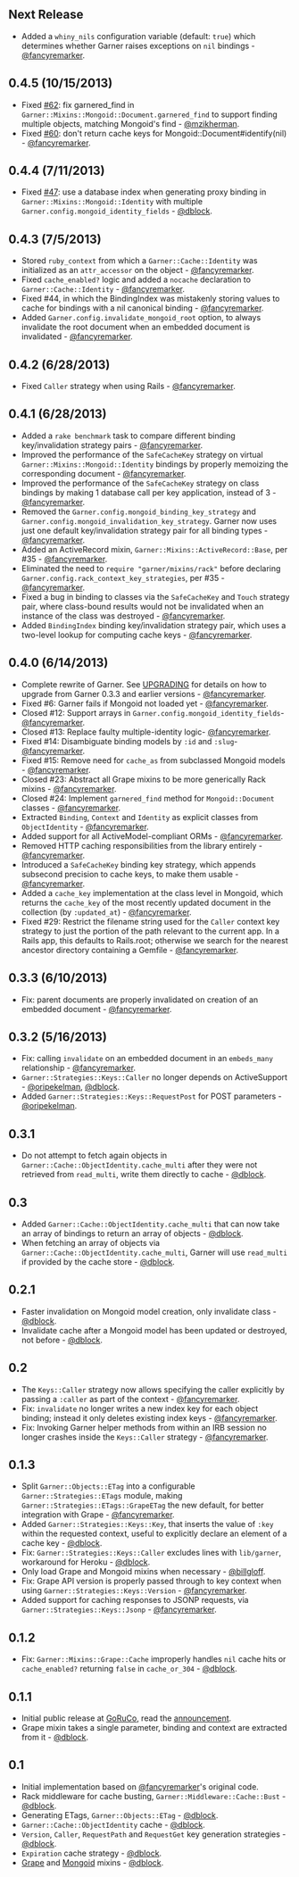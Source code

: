 Next Release
------------
* Added a `whiny_nils` configuration variable (default: `true`) which determines whether Garner raises exceptions on `nil` bindings - [@fancyremarker](https://github.com/fancyremarker).

0.4.5 (10/15/2013)
-----------------
* Fixed [#62](https://github.com/artsy/garner/issues/62): fix garnered_find in `Garner::Mixins::Mongoid::Document.garnered_find` to support finding multiple objects, matching Mongoid's find - [@mzikherman](https://github.com/mzikherman).
* Fixed [#60](https://github.com/artsy/garner/issues/60): don't return cache keys for Mongoid::Document#identify(nil) - [@fancyremarker](https://github.com/fancyremarker).

0.4.4 (7/11/2013)
-----------------
* Fixed [#47](https://github.com/artsy/garner/issues/47): use a database index when generating proxy binding in `Garner::Mixins::Mongoid::Identity` with multiple `Garner.config.mongoid_identity_fields` - [@dblock](https://github.com/dblock).

0.4.3 (7/5/2013)
----------------
* Stored `ruby_context` from which a `Garner::Cache::Identity` was initialized as an `attr_accessor` on the object - [@fancyremarker](https://github.com/fancyremarker).
* Fixed `cache_enabled?` logic and added a `nocache` declaration to `Garner::Cache::Identity` - [@fancyremarker](https://github.com/fancyremarker).
* Fixed #44, in which the BindingIndex was mistakenly storing values to cache for bindings with a nil canonical binding - [@fancyremarker](https://github.com/fancyremarker).
* Added `Garner.config.invalidate_mongoid_root` option, to always invalidate the root document when an embedded document is invalidated - [@fancyremarker](https://github.com/fancyremarker).

0.4.2 (6/28/2013)
-----------------
* Fixed `Caller` strategy when using Rails - [@fancyremarker](https://github.com/fancyremarker).

0.4.1 (6/28/2013)
-----------------
* Added a `rake benchmark` task to compare different binding key/invalidation strategy pairs - [@fancyremarker](https://github.com/fancyremarker).
* Improved the performance of the `SafeCacheKey` strategy on virtual `Garner::Mixins::Mongoid::Identity` bindings by properly memoizing the corresponding document - [@fancyremarker](https://github.com/fancyremarker).
* Improved the performance of the `SafeCacheKey` strategy on class bindings by making 1 database call per key application, instead of 3 - [@fancyremarker](https://github.com/fancyremarker).
* Removed the `Garner.config.mongoid_binding_key_strategy` and `Garner.config.mongoid_invalidation_key_strategy`. Garner now uses just one default key/invalidation strategy pair for all binding types - [@fancyremarker](https://github.com/fancyremarker).
* Added an ActiveRecord mixin, `Garner::Mixins::ActiveRecord::Base`, per #35 - [@fancyremarker](https://github.com/fancyremarker).
* Eliminated the need to `require "garner/mixins/rack"` before declaring `Garner.config.rack_context_key_strategies`, per #35 - [@fancyremarker](https://github.com/fancyremarker).
* Fixed a bug in binding to classes via the `SafeCacheKey` and `Touch` strategy pair, where class-bound results would not be invalidated when an instance of the class was destroyed - [@fancyremarker](https://github.com/fancyremarker).
* Added `BindingIndex` binding key/invalidation strategy pair, which uses a two-level lookup for computing cache keys - [@fancyremarker](https://github.com/fancyremarker).

0.4.0 (6/14/2013)
-----------------

* Complete rewrite of Garner. See [UPGRADING](UPGRADING.md) for details on how to upgrade from Garner 0.3.3 and earlier versions - [@fancyremarker](https://github.com/fancyremarker).
* Fixed #6: Garner fails if Mongoid not loaded yet - [@fancyremarker](https://github.com/fancyremarker).
* Closed #12: Support arrays in `Garner.config.mongoid_identity_fields`- [@fancyremarker](https://github.com/fancyremarker).
* Closed #13: Replace faulty multiple-identity logic- [@fancyremarker](https://github.com/fancyremarker).
* Fixed #14: Disambiguate binding models by `:id` and `:slug`- [@fancyremarker](https://github.com/fancyremarker).
* Fixed #15: Remove need for `cache_as` from subclassed Mongoid models - [@fancyremarker](https://github.com/fancyremarker).
* Closed #23: Abstract all Grape mixins to be more generically Rack mixins - [@fancyremarker](https://github.com/fancyremarker).
* Closed #24: Implement `garnered_find` method for `Mongoid::Document` classes - [@fancyremarker](https://github.com/fancyremarker).
* Extracted `Binding`, `Context` and `Identity` as explicit classes from `ObjectIdentity` - [@fancyremarker](https://github.com/fancyremarker).
* Added support for all ActiveModel-compliant ORMs - [@fancyremarker](https://github.com/fancyremarker).
* Removed HTTP caching responsibilities from the library entirely - [@fancyremarker](https://github.com/fancyremarker).
* Introduced a `SafeCacheKey` binding key strategy, which appends subsecond precision to cache keys, to make them usable - [@fancyremarker](https://github.com/fancyremarker).
* Added a `cache_key` implementation at the class level in Mongoid, which returns the `cache_key` of the most recently updated document in the collection (by `:updated_at`) - [@fancyremarker](https://github.com/fancyremarker).
* Fixed #29: Restrict the filename string used for the `Caller` context key strategy to just the portion of the path relevant to the current app. In a Rails app, this defaults to Rails.root; otherwise we search for the nearest ancestor directory containing a Gemfile - [@fancyremarker](https://github.com/fancyremarker).

0.3.3 (6/10/2013)
-----------------

* Fix: parent documents are properly invalidated on creation of an embedded document - [@fancyremarker](https://github.com/fancyremarker).

0.3.2 (5/16/2013)
-----------------

* Fix: calling `invalidate` on an embedded document in an `embeds_many` relationship - [@fancyremarker](https://github.com/fancyremarker).
* `Garner::Strategies::Keys::Caller` no longer depends on ActiveSupport - [@oripekelman](https://github.com/oripekelman), [@dblock](https://github.com/dblock).
* Added `Garner::Strategies::Keys::RequestPost` for POST parameters - [@oripekelman](https://github.com/oripekelman).

0.3.1
-----

* Do not attempt to fetch again objects in `Garner::Cache::ObjectIdentity.cache_multi` after they were not retrieved from `read_multi`, write them directly to cache - [@dblock](https://github.com/dblock).

0.3
---

* Added `Garner::Cache::ObjectIdentity.cache_multi` that can now take an array of bindings to return an array of objects - [@dblock](https://github.com/dblock).
* When fetching an array of objects via `Garner::Cache::ObjectIdentity.cache_multi`, Garner will use `read_multi` if provided by the cache store - [@dblock](https://github.com/dblock).

0.2.1
-----

* Faster invalidation on Mongoid model creation, only invalidate class - [@dblock](https://github.com/dblock).
* Invalidate cache after a Mongoid model has been updated or destroyed, not before - [@dblock](https://github.com/dblock).

0.2
---

* The `Keys::Caller` strategy now allows specifying the caller explicitly by passing a `:caller` as part of the context - [@fancyremarker](https://github.com/fancyremarker).
* Fix: `invalidate` no longer writes a new index key for each object binding; instead it only deletes existing index keys - [@fancyremarker](https://github.com/fancyremarker).
* Fix: Invoking Garner helper methods from within an IRB session no longer crashes inside the `Keys::Caller` strategy - [@fancyremarker](https://github.com/fancyremarker).

0.1.3
-----

* Split `Garner::Objects::ETag` into a configurable `Garner::Strategies::ETags` module, making `Garner::Strategies::ETags::GrapeETag` the new default, for better integration with Grape - [@fancyremarker](https://github.com/fancyremarker).
* Added `Garner::Strategies::Keys::Key`, that inserts the value of `:key` within the requested context, useful to explicitly declare an element of a cache key - [@dblock](https://github.com/dblock).
* Fix: `Garner::Strategies::Keys::Caller` excludes lines with `lib/garner`, workaround for Heroku - [@dblock](https://github.com/dblock).
* Only load Grape and Mongoid mixins when necessary - [@billgloff](https://github.com/billgloff).
* Fix: Grape API version is properly passed through to key context when using `Garner::Strategies::Keys::Version` - [@fancyremarker](https://github.com/fancyremarker).
* Added support for caching responses to JSONP requests, via `Garner::Strategies::Keys::Jsonp` - [@fancyremarker](https://github.com/fancyremarker).

0.1.2
-----

* Fix: `Garner::Mixins::Grape::Cache` improperly handles `nil` cache hits or `cache_enabled?` returning `false` in `cache_or_304` - [@dblock](https://github.com/dblock).

0.1.1
-----

* Initial public release at [GoRuCo](http://goruco.com), read the [announcement](http://artsy.github.com/blog/2012/05/30/restful-api-caching-with-garner/).
* Grape mixin takes a single parameter, binding and context are extracted from it - [@dblock](https://github.com/dblock).

0.1
---

* Initial implementation based on [@fancyremarker](https://github.com/fancyremarker)'s original code.
* Rack middleware for cache busting, `Garner::Middleware::Cache::Bust` - [@dblock](https://github.com/dblock).
* Generating ETags, `Garner::Objects::ETag` - [@dblock](https://github.com/dblock).
* `Garner::Cache::ObjectIdentity` cache - [@dblock](https://github.com/dblock).
* `Version`, `Caller`, `RequestPath` and `RequestGet` key generation strategies - [@dblock](https://github.com/dblock).
* `Expiration` cache strategy - [@dblock](https://github.com/dblock).
* [Grape](https://github.com/intridea/grape) and [Mongoid](https://github.com/mongoid/mongoid/) mixins - [@dblock](https://github.com/dblock).
